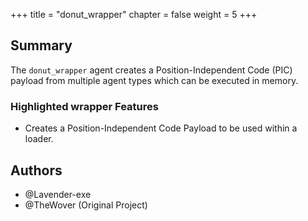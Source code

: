 +++
title = "donut_wrapper"
chapter = false
weight = 5
+++

## Summary

The `donut_wrapper` agent creates a Position-Independent Code (PIC) payload from multiple agent types which can be executed in memory.

### Highlighted wrapper Features
- Creates a Position-Independent Code Payload to be used within a loader.

## Authors
- @Lavender-exe
- @TheWover (Original Project)
